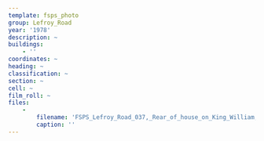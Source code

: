 ```yaml
---
template: fsps_photo
group: Lefroy_Road
year: '1978'
description: ~
buildings:
    - ''
coordinates: ~
heading: ~
classification: ~
section: ~
cell: ~
film_roll: ~
files:
    -
        filename: 'FSPS_Lefroy_Road_037,_Rear_of_house_on_King_William,_17-13-F,_1978.png'
        caption: ''
---
```

